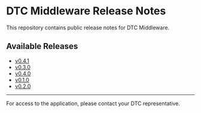 # DTC Middleware Release Notes

This repository contains public release notes for DTC Middleware.

## Available Releases

- [v0.4.1](./v0.4.1.md)
- [v0.3.0](./v0.3.0.md)
- [v0.4.0](./v0.4.0.md)
- [v0.1.0](./v0.1.0.md)
- [v0.2.0](./v0.2.0.md)

---

For access to the application, please contact your DTC representative.

